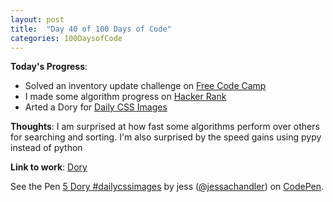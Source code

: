 ```yaml
---
layout: post
title:  "Day 40 of 100 Days of Code"
categories: 100DaysofCode
---
```

**Today's Progress**:
+ Solved an inventory update challenge on [Free Code Camp](https://www.freecodecamp.com)
+ I made some algorithm progress on [Hacker Rank](http://www.hackerrank.com) 
+ Arted a Dory for [Daily CSS Images](http://challenges.codingartist.io/daily-css-images/)

**Thoughts**:  I am surprised at how fast some algorithms perform over others for searching and sorting. I'm also surprised by the speed gains using pypy instead of python  

**Link to work**: [Dory](https://codepen.io/jessachandler/pen/GvEXNK/)
<p data-height="470" data-theme-id="0" data-slug-hash="GvEXNK" data-default-tab="result" data-user="jessachandler" data-embed-version="2" data-pen-title="5 Dory #dailycssimages" class="codepen">See the Pen <a href="https://codepen.io/jessachandler/pen/GvEXNK/">5 Dory #dailycssimages</a> by jess (<a href="https://codepen.io/jessachandler">@jessachandler</a>) on <a href="https://codepen.io">CodePen</a>.</p>
<script async src="https://production-assets.codepen.io/assets/embed/ei.js"></script>